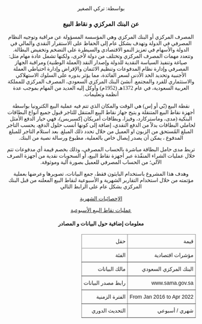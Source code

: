 <link href="https://fonts.googleapis.com/css2?family=IBM+Plex+Sans+Arabic&display=swap" rel="stylesheet" type="text/css"/>
    <style> bdi {font-family: 'IBM Plex Sans Arabic';}
    div { direction: LTR; text-align: center </style>

 <div><p><bdi>  بواسطة: تركي الصغير </bdi></p></div>


 <div><h3><bdi> عن البنك المركزي و نقاط البيع  </bdi></h3></div>

<div><p ><bdi>
المصرف المركزي أو البنك المركزي وهي المؤسسة المسؤولة عن مراقبة وتوجيه النظام المصرفي في الدولة وتهدف بشكل عام إلى الحفاظ على الاستقرار النقدي والمالي في الدولة والأسهام في تعزيز النمو الاقتصادي والسيطرة على التضخم وتخفيض البطالة. وتتعدد مهمات المصرف المركزي وتختلف من دولة لأخرى، ولكنها تشمل عادة مهام مثل: صياغة وتنفيذ السياسة النقدية للدولة وإصدار النقد (العملة الوطنية) ومراقبة الجهاز المصرفي وإدارة نظام المدفوعات وتنظيم الائتمان والإقراض وإدارة احتياطي العملة الأجنبية وتحديد الحد الأدنى لسعر الفائدة، مما يؤثر بدوره على السلوك الاستهلاكي والاستثماري للفرد والمجتمع.
أنشئ البنك المركزي السعودي، المصرف المركزي للمملكة العربية السعودية، في عام 1372هـ (1952م) وأوكل إليه العديد من المهام بموجب عدة أنظمة وتعليمات.
<div><p><bdi>
نقطة البيع (بّي أو إس) هي الوقت والمكان الذي تتم فيه عملية البيع الكترونيا بواسطة أجهزة نقاط البيع المتنقلة و يتيح جهاز نقاط البيع المتنقل للتاجر قبول جميع أنواع البطاقات البنكية (مدى، وماستركارد، وفيزا، وبطاقات أمريكان إكسبريس)، فهي خيار الدفع الأمثل لحاملي البطاقات بدلاً من الدفع النقدي، إضافة إلى كونها أنسب حلول الدفع، يحسب التاجر المبلغ المُستحق من الزبون او العميل من خلال تحدد ذلك المبلغ. بعد استلام التاجر للمبلغ المدفوع ، يمكن أن يصدر إيصال خاص بالعملية، مطبوع ورسالة نصية من البنك.
</bdi></p></div>
<div><p><bdi>
تربط مدى حامل البطاقة مباشرة بالحساب المصرفي، وذلك بخصم قيمة أي مدفوعات تتم خلال عمليات الشراء المنفّذة عبر أجهزة نقاط البيع، أو السحوبات نقدية من أجهزة الصرف الآلي؛ من الحساب المصرفي للعميل بصورة آلية وموثوقة.
</bdi></p></div>
<div><p><bdi>
وهدف هذا المشروع باستخدام البايثون فقط، جمع البيانات، تصويرها وعرضها بعملية مؤتمته من خلال استخدام التقاربر الشهرية و الأسبوعية لنقاط البيع  المعلنه من قبل البنك المركزي بشكل عام على الرابط التالي

[الإحصائيات الشهرية](https://www.sama.gov.sa/ar-sa/EconomicReports/pages/monthlystatistics.aspx)

[عمليات نقاط البيع الأسبوعية](https://www.sama.gov.sa/ar-sa/Indices/Pages/POS.aspx)


</bdi></p></div>

<div><h4><bdi>
معلومات إضافية حول
البيانات و المصادر
<div><h4><bdi>

<style type="text/css">
.tg  {border-collapse:collapse;border-spacing:0;}
.tg td{border-color:black;border-style:solid;border-width:1px;font-family:IBM Plex Sans Arabic, sans-serif;font-size:14px;
  overflow:hidden;padding:10px 5px;word-break:normal;}
.tg th{border-color:black;border-style:solid;border-width:1px;font-family:IBM Plex Sans Arabic, sans-serif;font-size:14px;
  font-weight:normal;overflow:hidden;padding:10px 5px;word-break:normal;}
.tg .tg-za14{border-color:inherit;text-align:right;vertical-align:bottom}
</style>
<table class="tg"; align="center">
<thead>
  <tr>
    <th class="tg-za14">قيمة</th>
    <th class="tg-za14">حقل</th>
  </tr>
</thead>
<tbody>
  <tr>
    <td class="tg-za14">مؤشرات اقتصادية</td>
    <td class="tg-za14">الفئة</td>
  </tr>
  <tr>
    <td class="tg-za14">البنك المركزي السعودي</td>
    <td class="tg-za14">مالك البيانات</td>
  </tr>
  <tr> 
    <td class="tg-za14">www.sama.gov.sa</td>
    <td class="tg-za14">رابط مصدر البيانات</td> 
  </tr>
  <tr>
    <td class="tg-za14">From Jan 2016 to Apr 2022</td>
    <td class="tg-za14">الفترة الزمنية</td>
  </tr>
  <tr>
    <td class="tg-za14">  شهري / أسبوعي</td>
    <td class="tg-za14">التحديث الدوري</td>
  </tr>
</tbody>
</table>

